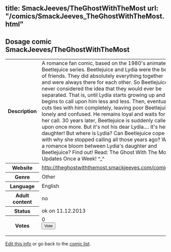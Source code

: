 title: SmackJeeves/TheGhostWithTheMost
url: "/comics/SmackJeeves_TheGhostWithTheMost.html"
---
Dosage comic SmackJeeves/TheGhostWithTheMost
-----------------------------------------

<p id="msg"></p>
<script type="text/javascript">
if (window.location.search === '?edit_info_mail=sent_ok') {
  var elem = document.getElementById("msg");
  elem.innerHTML = 'Edited information sucessfully sent for review, which is usually done daily. Thanks!';
  elem.className = 'ok';
}
</script>
<table class="comicinfo">
<tr>
<th>Description</th><td>A romance fan comic, based on the 1980's animated Beetlejuice series. Beetlejuice and Lydia were the best of friends. They did absolutely everything together and were always there for each other. So Beetlejuice never considered the idea that they would ever be separated. That is, until Lydia starts growing up and begins to call upon him less and less. Then, eventually cuts ties with him completely, leaving poor Beetlejuice lonely and confused. He remains loyal and waits for her call. 30 years later, Beetlejuice is suddenly called upon once more. But it's not his dear Lydia.... It's her daughter! But where is Lydia? Can Beetlejuice cope with why she stopped calling all those years ago? Will a romance bloom between Lydia's daughter and Beetlejuice? Find out! Read: The Ghost With The Most Updates Once a Week! ^_^</td>
</tr>
<tr>
<th>Website</th><td><a href="http://theghostwiththemost.smackjeeves.com/comics/">http://theghostwiththemost.smackjeeves.com/comics/</a></td>
</tr>
<tr>
<th>Genre</th><td>Other</td>
</tr>
<tr>
<th>Language</th><td>English</td>
</tr>
<tr>
<th>Adult content</th><td>no</td>
</tr>
<tr>
<th>Status</th><td>ok on 11.12.2013</td>
</tr>
<tr>
<th>Votes</th><td>0
<form action="http://gaecounter.appspot.com/count/" method="POST">
<input name="name" type="hidden" value="SmackJeeves_TheGhostWithTheMost"/>
<input name="uid" type="hidden" id="voteuid" value=""/>
<input type="submit" value="Vote"/>
</form>
</td>
</tr>
</table>
<script type="text/javascript">
var ua = navigator.userAgent;
document.getElementById("voteuid").value = ua.replace(/[^a-zA-Z0-9\._:]/g , "_");;
</script>

[Edit this info](SmackJeeves_TheGhostWithTheMost_edit.html) or go back to the [comic list](../comic-index.html).

